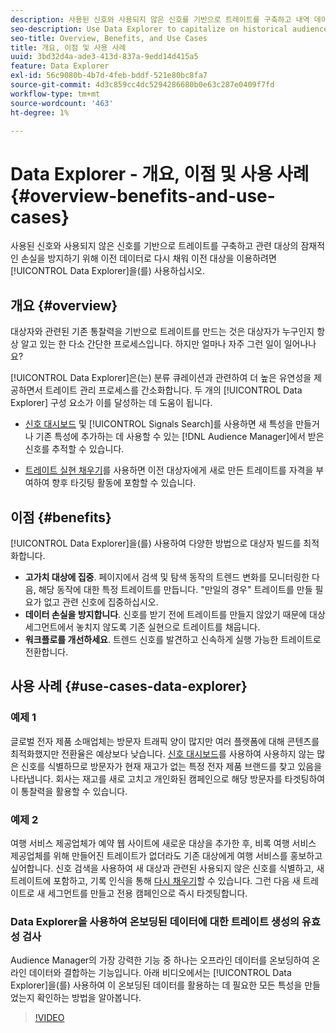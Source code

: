 ```yaml
---
description: 사용된 신호와 사용되지 않은 신호를 기반으로 트레이트를 구축하고 내역 데이터로 다시 채워 관련 대상의 잠재적인 손실을 방지함으로써 내역 대상을 활용할 수 있도록 Data Explorer을 사용하십시오.
seo-description: Use Data Explorer to capitalize on historical audiences by building traits based on used and unused signals, and backfilling them with historical data to avoid potential loss of relevant audiences.
seo-title: Overview, Benefits, and Use Cases
title: 개요, 이점 및 사용 사례
uuid: 3bd32d4a-ade3-413d-837a-9edd14d415a5
feature: Data Explorer
exl-id: 56c9080b-4b7d-4feb-bddf-521e80bc8fa7
source-git-commit: 4d3c859cc4dc5294286680b0e63c287e0409f7fd
workflow-type: tm+mt
source-wordcount: '463'
ht-degree: 1%

---
```


# Data Explorer - 개요, 이점 및 사용 사례 {#overview-benefits-and-use-cases}

사용된 신호와 사용되지 않은 신호를 기반으로 트레이트를 구축하고 관련 대상의 잠재적인 손실을 방지하기 위해 이전 데이터로 다시 채워 이전 대상을 이용하려면 [!UICONTROL Data Explorer]을(를) 사용하십시오.

## 개요 {#overview}

대상자와 관련된 기존 통찰력을 기반으로 트레이트를 만드는 것은 대상자가 누구인지 항상 알고 있는 한 다소 간단한 프로세스입니다. 하지만 얼마나 자주 그런 일이 일어나나요?

[!UICONTROL Data Explorer]은(는) 분류 큐레이션과 관련하여 더 높은 유연성을 제공하면서 트레이트 관리 프로세스를 간소화합니다. 두 개의 [!UICONTROL Data Explorer] 구성 요소가 이를 달성하는 데 도움이 됩니다.

* [신호 대시보드](../../features/data-explorer/data-explorer-signals-dashboard.md) 및 [!UICONTROL Signals Search]를 사용하면 새 특성을 만들거나 기존 특성에 추가하는 데 사용할 수 있는 [!DNL Audience Manager]에서 받은 신호를 추적할 수 있습니다.

* [트레이트 실현 채우기](../../features/data-explorer/data-explorer-trait-backfill.md)를 사용하면 이전 대상자에게 새로 만든 트레이트를 자격을 부여하여 향후 타깃팅 활동에 포함할 수 있습니다.

## 이점 {#benefits}

[!UICONTROL Data Explorer]을(를) 사용하여 다양한 방법으로 대상자 빌드를 최적화합니다.

* **고가치 대상에 집중**. 페이지에서 검색 및 탐색 동작의 트렌드 변화를 모니터링한 다음, 해당 동작에 대한 특정 트레이트를 만듭니다. &quot;만일의 경우&quot; 트레이트를 만들 필요가 없고 관련 신호에 집중하십시오.
* **데이터 손실을 방지합니다**. 신호를 받기 전에 트레이트를 만들지 않았기 때문에 대상 세그먼트에서 놓치지 않도록 기존 실현으로 트레이트를 채웁니다.
* **워크플로를 개선하세요**. 트렌드 신호를 발견하고 신속하게 실행 가능한 트레이트로 전환합니다.

## 사용 사례 {#use-cases-data-explorer}

### 예제 1

글로벌 전자 제품 소매업체는 방문자 트래픽 양이 많지만 여러 플랫폼에 대해 콘텐츠를 최적화했지만 전환율은 예상보다 낮습니다. [신호 대시보드](../../features/data-explorer/data-explorer-signals-dashboard.md)를 사용하여 사용하지 않는 많은 신호를 식별하므로 방문자가 현재 재고가 없는 특정 전자 제품 브랜드를 찾고 있음을 나타냅니다. 회사는 재고를 새로 고치고 개인화된 캠페인으로 해당 방문자를 타겟팅하여 이 통찰력을 활용할 수 있습니다.

### 예제 2

여행 서비스 제공업체가 예약 웹 사이트에 새로운 대상을 추가한 후, 비록 여행 서비스 제공업체를 위해 만들어진 트레이트가 없더라도 기존 대상에게 여행 서비스를 홍보하고 싶어합니다. 신호 검색을 사용하여 새 대상과 관련된 사용되지 않은 신호를 식별하고, 새 트레이트에 포함하고, 기록 인식을 통해 [다시 채우기](../../features/data-explorer/data-explorer-trait-backfill.md)할 수 있습니다. 그런 다음 새 트레이트로 새 세그먼트를 만들고 전용 캠페인으로 즉시 타겟팅합니다.

### Data Explorer을 사용하여 온보딩된 데이터에 대한 트레이트 생성의 유효성 검사

Audience Manager의 가장 강력한 기능 중 하나는 오프라인 데이터를 온보딩하여 온라인 데이터와 결합하는 기능입니다. 아래 비디오에서는 [!UICONTROL Data Explorer]을(를) 사용하여 이 온보딩된 데이터를 활용하는 데 필요한 모든 특성을 만들었는지 확인하는 방법을 알아봅니다.

>[!VIDEO](https://video.tv.adobe.com/v/30936?captions=kor)
